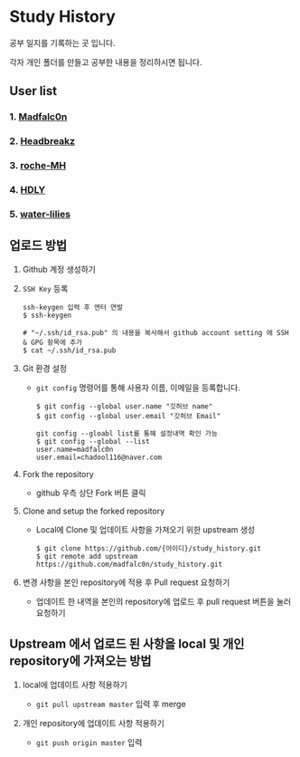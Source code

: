 # Study History
공부 일지를 기록하는 곳 입니다.

각자 개인 폴더를 만들고 공부한 내용을 정리하시면 됩니다.

## User list

### 1. [Madfalc0n](Madfalc0n/)

### 2. [Headbreakz](Headbreakz/)

### 3. [roche-MH](roche-MH/)

### 4. [HDLY](HDLY/)

### 5. [water-lilies](water-lilies/)

## 업로드 방법

1. Github 계정 생성하기

2. `SSH Key` 등록

   ```
   ssh-keygen 입력 후 엔터 연발
   $ ssh-keygen 
   
   # "~/.ssh/id_rsa.pub" 의 내용을 복사해서 github account setting 에 SSH & GPG 항목에 추가
   $ cat ~/.ssh/id_rsa.pub
   ```

3. Git 환경 설정

   - `git config` 명령어를 통해 사용자 이름, 이메일을 등록합니다.

     ```
     $ git config --global user.name "깃허브 name"
     $ git config --global user.email "깃허브 Email"
     
     git config --gloabl list를 통해 설정내역 확인 가능
     $ git config --global --list
     user.name=madfalc0n
     user.email=chadool116@naver.com
     ```

4. Fork the repository

   - github 우측 상단 Fork 버튼 클릭

5. Clone and setup the forked repository

   - Local에 Clone 및 업데이트 사항을 가져오기 위한 upstream 생성

     ```
     $ git clone https://github.com/{아이디}/study_history.git
     $ git remote add upstream https://github.com/madfalc0n/study_history.git
     ```

6. 변경 사항을 본인 repository에 적용 후 Pull request 요청하기
   
   - 업데이트 한 내역을 본인의 repository에 업로드 후 pull request 버튼을 눌러 요청하기 

## Upstream 에서 업로드 된 사항을 local 및 개인 repository에 가져오는 방법

1. local에 업데이트 사항 적용하기
   - `git pull upstream master` 입력 후 merge

2. 개인 repository에 업데이트 사항 적용하기
   - `git push origin master` 입력
